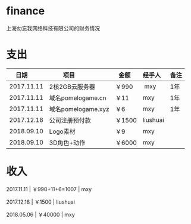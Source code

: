 # finance
上海勿忘我网络科技有限公司的财务情况


# 支出

| 日期       | 项目               | 金额    | 经手人   | 备注   |
|-----------|--------------------|--------|---------|-------|
|2017.11.11 | 2核2GB云服务器       | ￥990  | mxy     | 1年   |
|2017.11.11 | 域名pomelogame.cn   | ￥11   | mxy     | 1年   |
|2017.11.11 | 域名pomelogame.xyz  | ￥6    | mxy     | 1年   |
|2017.12.18 | 公司注册预付款        | ￥1500 | liushuai|      |
|2018.09.10 | Logo素材            | ￥9    | mxy     |      |
|2018.09.10 | 3D角色+动作          | ￥6000 | mxy     |      |

# 收入

2017.11.11 | ￥990+11+6=1007 | mxy

2017.12.18 | ￥1500 | liushuai

2018.05.06 | ￥40000 | mxy
